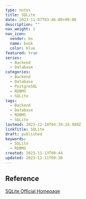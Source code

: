 ```yaml
---
type: notes
title: SQLite
date: 2023-11-07T03:46:00+09:00
description: ""
nav_weight: 1
nav_icon:
  vendor: bs
  name: book
  color: blue
featured: true
series:
  - Backend
  - Database
categories:
  - Backend
  - Database
  - PostgreSQL
  - RDBMS
  - SQLite
tags:
  - Backend
  - Database
  - RDBMS
  - SQLite
lastmod: 2023-12-10T04:39:24.980Z
linkTitle: SQLite
draft: published
keywords:
  - SQLite
  - RDBMS
created: 2023-11-13T09:44
updated: 2023-12-11T09:30
---
```


## Reference

[SQLite Official Homepage](https://www.sqlite.org/index.html)
